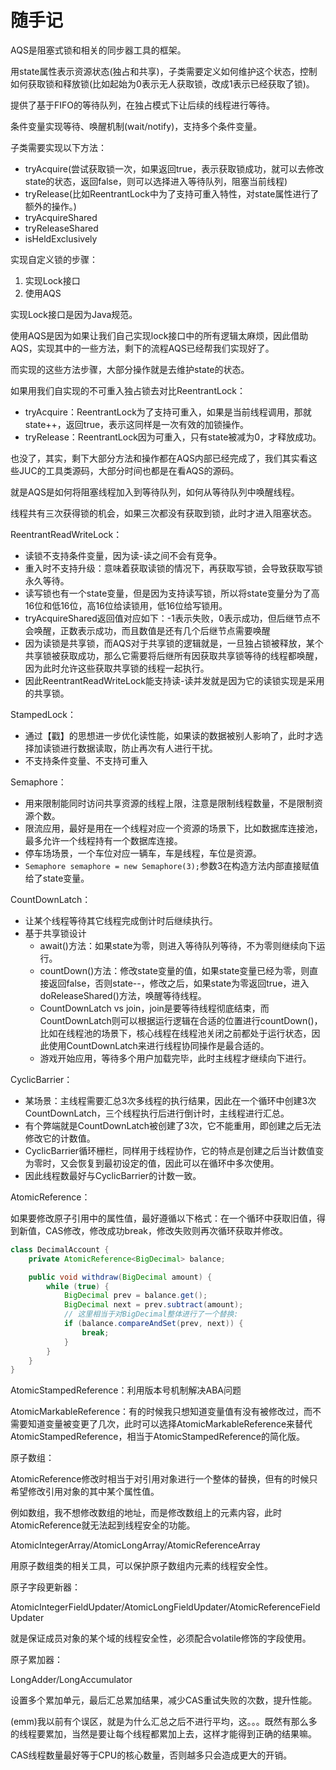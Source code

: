 # 随手记

AQS是阻塞式锁和相关的同步器工具的框架。

用state属性表示资源状态(独占和共享)，子类需要定义如何维护这个状态，控制如何获取锁和释放锁(比如起始为0表示无人获取锁，改成1表示已经获取了锁)。

提供了基于FIFO的等待队列，在独占模式下让后续的线程进行等待。

条件变量实现等待、唤醒机制(wait/notify)，支持多个条件变量。

子类需要实现以下方法：

- tryAcquire(尝试获取锁一次，如果返回true，表示获取锁成功，就可以去修改state的状态，返回false，则可以选择进入等待队列，阻塞当前线程)
- tryRelease(比如ReentrantLock中为了支持可重入特性，对state属性进行了额外的操作。)
- tryAcquireShared
- tryReleaseShared
- isHeldExclusively

实现自定义锁的步骤：

1. 实现Lock接口
2. 使用AQS

实现Lock接口是因为Java规范。

使用AQS是因为如果让我们自己实现lock接口中的所有逻辑太麻烦，因此借助AQS，实现其中的一些方法，剩下的流程AQS已经帮我们实现好了。

而实现的这些方法步骤，大部分操作就是去维护state的状态。

如果用我们自实现的不可重入独占锁去对比ReentrantLock：

- tryAcquire：ReentrantLock为了支持可重入，如果是当前线程调用，那就state++，返回true，表示这同样是一次有效的加锁操作。
- tryRelease：ReentrantLock因为可重入，只有state被减为0，才释放成功。

也没了，其实，剩下大部分方法和操作都在AQS内部已经完成了，我们其实看这些JUC的工具类源码，大部分时间也都是在看AQS的源码。

就是AQS是如何将阻塞线程加入到等待队列，如何从等待队列中唤醒线程。

线程共有三次获得锁的机会，如果三次都没有获取到锁，此时才进入阻塞状态。

ReentrantReadWriteLock：

- 读锁不支持条件变量，因为读-读之间不会有竞争。
- 重入时不支持升级：意味着获取读锁的情况下，再获取写锁，会导致获取写锁永久等待。
- 读写锁也有一个state变量，但是因为支持读写锁，所以将state变量分为了高16位和低16位，高16位给读锁用，低16位给写锁用。
- tryAcquireShared返回值对应如下：-1表示失败，0表示成功，但后继节点不会唤醒，正数表示成功，而且数值是还有几个后继节点需要唤醒
- 因为读锁是共享锁，而AQS对于共享锁的逻辑就是，一旦独占锁被释放，某个共享锁被获取成功，那么它需要将后继所有因获取共享锁等待的线程都唤醒，因为此时允许这些获取共享锁的线程一起执行。
- 因此ReentrantReadWriteLock能支持读-读并发就是因为它的读锁实现是采用的共享锁。

StampedLock：

- 通过【戳】的思想进一步优化读性能，如果读的数据被别人影响了，此时才选择加读锁进行数据读取，防止再次有人进行干扰。
- 不支持条件变量、不支持可重入

Semaphore：

- 用来限制能同时访问共享资源的线程上限，注意是限制线程数量，不是限制资源个数。
- 限流应用，最好是用在一个线程对应一个资源的场景下，比如数据库连接池，最多允许一个线程持有一个数据库连接。
- 停车场场景，一个车位对应一辆车，车是线程，车位是资源。
- `Semaphore semaphore = new Semaphore(3);`参数3在构造方法内部直接赋值给了state变量。

CountDownLatch：

- 让某个线程等待其它线程完成倒计时后继续执行。
- 基于共享锁设计
    - await()方法：如果state为零，则进入等待队列等待，不为零则继续向下运行。
    - countDown()方法：修改state变量的值，如果state变量已经为零，则直接返回false，否则state--，修改之后，如果state为零返回true，进入doReleaseShared()方法，唤醒等待线程。
    - CountDownLatch vs join，join是要等待线程彻底结束，而CountDownLatch则可以根据运行逻辑在合适的位置进行countDown()，比如在线程池的场景下，核心线程在线程池关闭之前都处于运行状态，因此使用CountDownLatch来进行线程协同操作是最合适的。
    - 游戏开始应用，等待多个用户加载完毕，此时主线程才继续向下进行。

CyclicBarrier：

- 某场景：主线程需要汇总3次多线程的执行结果，因此在一个循环中创建3次CountDownLatch，三个线程执行后进行倒计时，主线程进行汇总。
- 有个弊端就是CountDownLatch被创建了3次，它不能重用，即创建之后无法修改它的计数值。
- CyclicBarrier循环栅栏，同样用于线程协作，它的特点是创建之后当计数值变为零时，又会恢复到最初设定的值，因此可以在循环中多次使用。
- 因此线程数最好与CyclicBarrier的计数一致。

AtomicReference：

如果要修改原子引用中的属性值，最好遵循以下格式：在一个循环中获取旧值，得到新值，CAS修改，修改成功break，修改失败则再次循环获取并修改。

```java
class DecimalAccount {
    private AtomicReference<BigDecimal> balance;

    public void withdraw(BigDecimal amount) {
        while (true) {
            BigDecimal prev = balance.get();
            BigDecimal next = prev.subtract(amount);
            // 这里相当于对BigDecimal整体进行了一个替换:
            if (balance.compareAndSet(prev, next)) {
                break;
            }
        }
    }
}
```

AtomicStampedReference：利用版本号机制解决ABA问题

AtomicMarkableReference：有的时候我只想知道变量值有没有被修改过，而不需要知道变量被变更了几次，此时可以选择AtomicMarkableReference来替代AtomicStampedReference，相当于AtomicStampedReference的简化版。

原子数组：

AtomicReference修改时相当于对引用对象进行一个整体的替换，但有的时候只希望修改引用对象的其中某个属性值。

例如数组，我不想修改数组的地址，而是修改数组上的元素内容，此时AtomicReference就无法起到线程安全的功能。

AtomicIntegerArray/AtomicLongArray/AtomicReferenceArray

用原子数组类的相关工具，可以保护原子数组内元素的线程安全性。

原子字段更新器：

AtomicIntegerFieldUpdater/AtomicLongFieldUpdater/AtomicReferenceFieldUpdater

就是保证成员对象的某个域的线程安全性，必须配合volatile修饰的字段使用。

原子累加器：

LongAdder/LongAccumulator

设置多个累加单元，最后汇总累加结果，减少CAS重试失败的次数，提升性能。

(emm)我以前有个误区，就是为什么汇总之后不进行平均，这。。。既然有那么多的线程要累加，当然是要让每个线程都累加上去，这样才能得到正确的结果嘛。

CAS线程数量最好等于CPU的核心数量，否则越多只会造成更大的开销。
